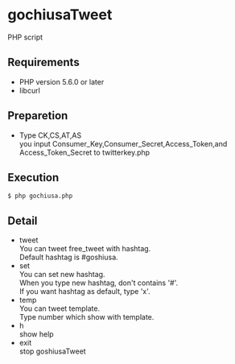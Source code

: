 # gochiusaTweet
PHP script
## Requirements
* PHP version 5.6.0 or later
* libcurl

## Preparetion
* Type CK,CS,AT,AS  
	you input Consumer_Key,Consumer_Secret,Access_Token,and Access_Token_Secret to twitterkey.php  

## Execution  

```
$ php gochiusa.php
```

## Detail  
* tweet  
You can tweet free_tweet with hashtag.  
Default hashtag is #goshiusa.  
* set  
You can set new hashtag.  
When you type new hashtag, don't contains '#'.  
If you want hashtag as default, type 'x'.  
* temp  
You can tweet template.  
Type number which show with template.  
* h  
show help  
* exit   
stop goshiusaTweet  
